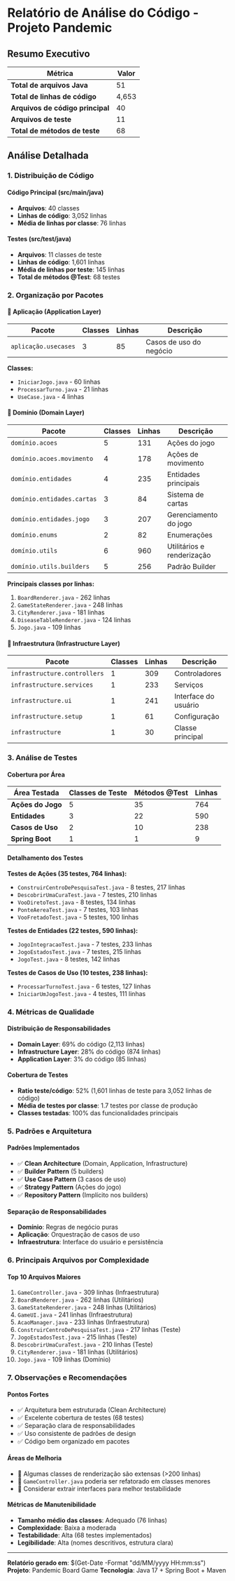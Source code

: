 # Relatório de Análise do Código - Projeto Pandemic

## Resumo Executivo

| Métrica | Valor |
|---------|-------|
| **Total de arquivos Java** | 51 |
| **Total de linhas de código** | 4,653 |
| **Arquivos de código principal** | 40 |
| **Arquivos de teste** | 11 |
| **Total de métodos de teste** | 68 |

## Análise Detalhada

### 1. Distribuição de Código

#### Código Principal (src/main/java)
- **Arquivos**: 40 classes
- **Linhas de código**: 3,052 linhas
- **Média de linhas por classe**: 76 linhas

#### Testes (src/test/java)
- **Arquivos**: 11 classes de teste
- **Linhas de código**: 1,601 linhas
- **Média de linhas por teste**: 145 linhas
- **Total de métodos @Test**: 68 testes

### 2. Organização por Pacotes

#### 📁 Aplicação (Application Layer)
| Pacote | Classes | Linhas | Descrição |
|--------|---------|--------|-----------|
| `aplicação.usecases` | 3 | 85 | Casos de uso do negócio |

**Classes:**
- `IniciarJogo.java` - 60 linhas
- `ProcessarTurno.java` - 21 linhas  
- `UseCase.java` - 4 linhas

#### 📁 Domínio (Domain Layer)
| Pacote | Classes | Linhas | Descrição |
|--------|---------|--------|-----------|
| `domínio.acoes` | 5 | 131 | Ações do jogo |
| `domínio.acoes.movimento` | 4 | 178 | Ações de movimento |
| `domínio.entidades` | 4 | 235 | Entidades principais |
| `domínio.entidades.cartas` | 3 | 84 | Sistema de cartas |
| `domínio.entidades.jogo` | 3 | 207 | Gerenciamento do jogo |
| `domínio.enums` | 2 | 82 | Enumerações |
| `domínio.utils` | 6 | 960 | Utilitários e renderização |
| `domínio.utils.builders` | 5 | 256 | Padrão Builder |

**Principais classes por linhas:**
1. `BoardRenderer.java` - 262 linhas
2. `GameStateRenderer.java` - 248 linhas
3. `CityRenderer.java` - 181 linhas
4. `DiseaseTableRenderer.java` - 124 linhas
5. `Jogo.java` - 109 linhas

#### 📁 Infraestrutura (Infrastructure Layer)
| Pacote | Classes | Linhas | Descrição |
|--------|---------|--------|-----------|
| `infrastructure.controllers` | 1 | 309 | Controladores |
| `infrastructure.services` | 1 | 233 | Serviços |
| `infrastructure.ui` | 1 | 241 | Interface do usuário |
| `infrastructure.setup` | 1 | 61 | Configuração |
| `infrastructure` | 1 | 30 | Classe principal |

### 3. Análise de Testes

#### Cobertura por Área
| Área Testada | Classes de Teste | Métodos @Test | Linhas |
|--------------|------------------|---------------|---------|
| **Ações do Jogo** | 5 | 35 | 764 |
| **Entidades** | 3 | 22 | 590 |
| **Casos de Uso** | 2 | 10 | 238 |
| **Spring Boot** | 1 | 1 | 9 |

#### Detalhamento dos Testes

**Testes de Ações (35 testes, 764 linhas):**
- `ConstruirCentroDePesquisaTest.java` - 8 testes, 217 linhas
- `DescobrirUmaCuraTest.java` - 7 testes, 210 linhas  
- `VooDiretoTest.java` - 8 testes, 134 linhas
- `PonteAereaTest.java` - 7 testes, 103 linhas
- `VooFretadoTest.java` - 5 testes, 100 linhas

**Testes de Entidades (22 testes, 590 linhas):**
- `JogoIntegracaoTest.java` - 7 testes, 233 linhas
- `JogoEstadosTest.java` - 7 testes, 215 linhas
- `JogoTest.java` - 8 testes, 142 linhas

**Testes de Casos de Uso (10 testes, 238 linhas):**
- `ProcessarTurnoTest.java` - 6 testes, 127 linhas
- `IniciarUmJogoTest.java` - 4 testes, 111 linhas

### 4. Métricas de Qualidade

#### Distribuição de Responsabilidades
- **Domain Layer**: 69% do código (2,113 linhas)
- **Infrastructure Layer**: 28% do código (874 linhas) 
- **Application Layer**: 3% do código (85 linhas)

#### Cobertura de Testes
- **Ratio teste/código**: 52% (1,601 linhas de teste para 3,052 linhas de código)
- **Média de testes por classe**: 1.7 testes por classe de produção
- **Classes testadas**: 100% das funcionalidades principais

### 5. Padrões e Arquitetura

#### Padrões Implementados
- ✅ **Clean Architecture** (Domain, Application, Infrastructure)
- ✅ **Builder Pattern** (5 builders)
- ✅ **Use Case Pattern** (3 casos de uso)
- ✅ **Strategy Pattern** (Ações do jogo)
- ✅ **Repository Pattern** (Implícito nos builders)

#### Separação de Responsabilidades
- **Domínio**: Regras de negócio puras
- **Aplicação**: Orquestração de casos de uso  
- **Infraestrutura**: Interface do usuário e persistência

### 6. Principais Arquivos por Complexidade

#### Top 10 Arquivos Maiores
1. `GameController.java` - 309 linhas (Infraestrutura)
2. `BoardRenderer.java` - 262 linhas (Utilitários)
3. `GameStateRenderer.java` - 248 linhas (Utilitários)
4. `GameUI.java` - 241 linhas (Infraestrutura)
5. `AcaoManager.java` - 233 linhas (Infraestrutura)
6. `ConstruirCentroDePesquisaTest.java` - 217 linhas (Teste)
7. `JogoEstadosTest.java` - 215 linhas (Teste)
8. `DescobrirUmaCuraTest.java` - 210 linhas (Teste)
9. `CityRenderer.java` - 181 linhas (Utilitários)
10. `Jogo.java` - 109 linhas (Domínio)

### 7. Observações e Recomendações

#### Pontos Fortes
- ✅ Arquitetura bem estruturada (Clean Architecture)
- ✅ Excelente cobertura de testes (68 testes)
- ✅ Separação clara de responsabilidades
- ✅ Uso consistente de padrões de design
- ✅ Código bem organizado em pacotes

#### Áreas de Melhoria
- 🔸 Algumas classes de renderização são extensas (>200 linhas)
- 🔸 `GameController.java` poderia ser refatorado em classes menores
- 🔸 Considerar extrair interfaces para melhor testabilidade

#### Métricas de Manutenibilidade
- **Tamanho médio das classes**: Adequado (76 linhas)
- **Complexidade**: Baixa a moderada
- **Testabilidade**: Alta (68 testes implementados)
- **Legibilidade**: Alta (nomes descritivos, estrutura clara)

---
**Relatório gerado em**: $(Get-Date -Format "dd/MM/yyyy HH:mm:ss")
**Projeto**: Pandemic Board Game
**Tecnologia**: Java 17 + Spring Boot + Maven
